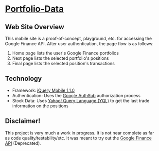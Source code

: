 [Portfolio-Data](http://derekdg.com/Portfolio-Data/index.html)
================

Web Site Overview
--------------------

This mobile site is a proof-of-concept, playground, etc. for accessing the Google Finance API. After user authentication, the page flow is as follows:

1. Home page lists the user's Google Finance portfolios
2. Next page lists the selected portfolio's positions
3. Final page lists the selected position's transactions

Technology
--------------------

- Framework: [jQuery Mobile 1.1.0](http://jquerymobile.com/blog/2012/04/13/announcing-jquery-mobile-1-1-0/)
- Authentication: Uses the [Google AuthSub](https://developers.google.com/accounts/docs/AuthSub) authorization process
- Stock Data: Uses [Yahoo! Query Language (YQL)](http://developer.yahoo.com/yql/) to get the last trade information on the positions


Disclaimer!
--------------------

This project is very much a work in progress. It is not near complete as far as code quality/testability/etc. It was meant to try out the [Google Finance API](https://developers.google.com/finance/) (Deprecated).